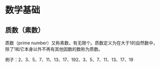 # 数学基础

## 质数（素数）
质数（prime number）又称素数，有无限个。质数定义为在大于1的自然数中，除了1和它本身以外不再有其他因数的数称为质数。

例子：2、3、5、7、11、13、17、192、3、5、7、11、13、17、19